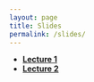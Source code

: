 ```yaml
---
layout: page
title: Slides
permalink: /slides/
---
```


- [**Lecture 1**](http://sebastianbarfort.github.io/sds/slides/SDS_lecture1.pdf)
- [**Lecture 2**](http://sebastianbarfort.github.io/sds/slides/lecture2.html)
